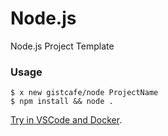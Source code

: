 # Node.js

Node.js Project Template

### Usage

    $ x new gistcafe/node ProjectName
    $ npm install && node .

[Try in VSCode and Docker](https://gist.cafe/#try).

